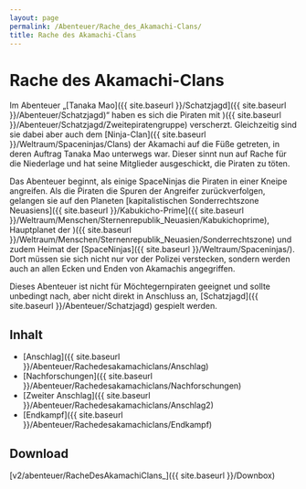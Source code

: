 ```yaml
---
layout: page
permalink: /Abenteuer/Rache_des_Akamachi-Clans/
title: Rache des Akamachi-Clans
---
```


# Rache des Akamachi-Clans

Im Abenteuer „[Tanaka Mao]({{ site.baseurl }}/Schatzjagd]({{ site.baseurl }}/Abenteuer/Schatzjagd)“ haben es sich die Piraten mit )({{ site.baseurl }}/Abenteuer/Schatzjagd/Zweitepiratengruppe) verscherzt. Gleichzeitig sind sie dabei aber auch dem [Ninja-Clan]({{ site.baseurl }}/Weltraum/Spaceninjas/Clans) der Akamachi auf die Füße getreten, in deren Auftrag Tanaka Mao unterwegs war. Dieser sinnt nun auf Rache für die Niederlage und hat seine Mitglieder ausgeschickt, die Piraten zu töten.

Das Abenteuer beginnt, als einige SpaceNinjas die Piraten in einer Kneipe angreifen. Als die Piraten die Spuren der Angreifer zurückverfolgen, gelangen sie auf den Planeten [kapitalistischen Sonderrechtszone Neuasiens]({{ site.baseurl }}/Kabukicho-Prime]({{ site.baseurl }}/Weltraum/Menschen/Sternenrepublik_Neuasien/Kabukichoprime), Hauptplanet der )({{ site.baseurl }}/Weltraum/Menschen/Sternenrepublik_Neuasien/Sonderrechtszone) und zudem Heimat der [SpaceNinjas]({{ site.baseurl }}/Weltraum/Spaceninjas/). Dort müssen sie sich nicht nur vor der Polizei verstecken, sondern werden auch an allen Ecken und Enden von Akamachis angegriffen.

Dieses Abenteuer ist nicht für Möchtegernpiraten geeignet und sollte unbedingt nach, aber nicht direkt in Anschluss an, [Schatzjagd]({{ site.baseurl }}/Abenteuer/Schatzjagd) gespielt werden.

## Inhalt

- [Anschlag]({{ site.baseurl }}/Abenteuer/Rachedesakamachiclans/Anschlag)
- [Nachforschungen]({{ site.baseurl }}/Abenteuer/Rachedesakamachiclans/Nachforschungen)
- [Zweiter Anschlag]({{ site.baseurl }}/Abenteuer/Rachedesakamachiclans/Anschlag2)
- [Endkampf]({{ site.baseurl }}/Abenteuer/Rachedesakamachiclans/Endkampf)

## Download

[v2/abenteuer/RacheDesAkamachiClans_]({{ site.baseurl }}/Downbox)

